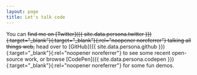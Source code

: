 ```yaml
---
layout: page
title: Let's talk code
---
```


You can ~~find me on [Twitter]({{ site.data.persona.twitter }}){:target="_blank"}{:target="_blank"}{:rel="noopener noreferrer"} talking all things web,~~ head over to [GitHub]({{ site.data.persona.github }}){:target="_blank"}{:rel="noopener noreferrer"} to see some recent open-source work, or browse [CodePen]({{ site.data.persona.codepen }}){:target="_blank"}{:rel="noopener noreferrer"} for some fun demos.
